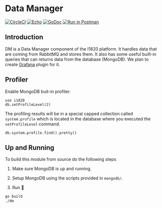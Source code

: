 # Data Manager
[![CircleCI](https://circleci.com/gh/I1820/dm.svg?style=svg)](https://circleci.com/gh/I1820/dm)
[![Echo](https://img.shields.io/badge/powered%20by-echo-blue.svg?style=flat-square)](https://echo.labstack.com/)
[![GoDoc](https://img.shields.io/badge/godoc-reference-blue.svg?style=flat-square)](https://godoc.org/github.com/I1820/dm)
[![Run in Postman](https://run.pstmn.io/button.svg)](https://app.getpostman.com/run-collection/788e58cf0f57cb358f7f)

## Introduction
DM is a Data Manager component of the I1820 platform. It handles data that are coming from RabbitMQ and stores them.
It also has some useful built-in queries that can returns data from the database (MongoDB).
We plan to create [Grafana](https://grafana.com/) plugin for it.

## Profiler
Enable MongoDB buit-in profiler:

```
use i1820
db.setProfileLevel(2)
```

The profiling results will be in a special capped collection called `system.profile`
which is located in the database where you executed the `setProfileLevel` command.

```
db.system.profile.find().pretty()
```
## Up and Running
To build this module from source do the following steps

1. Make sure MongoDB is up and running.

2. Setup MongoDB using the scripts provided in `mongodb/`.

3. Run :runner:
```sh
go build
./dm
```
